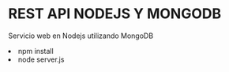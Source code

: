 <h1>REST API NODEJS Y MONGODB</h1>
<p>Servicio web en Nodejs utilizando MongoDB</p>
<le>
  <li>npm install</li>
  <li>node server.js</li>
</le>

